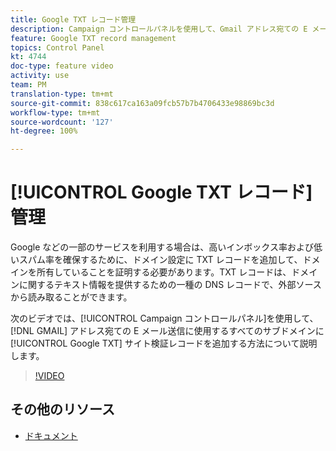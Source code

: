 ```yaml
---
title: Google TXT レコード管理
description: Campaign コントロールパネルを使用して、Gmail アドレス宛ての E メール送信に使用するすべてのサブドメインに Google TXT サイト検証レコードを追加できます。
feature: Google TXT record management
topics: Control Panel
kt: 4744
doc-type: feature video
activity: use
team: PM
translation-type: tm+mt
source-git-commit: 838c617ca163a09fcb57b7b4706433e98869bc3d
workflow-type: tm+mt
source-wordcount: '127'
ht-degree: 100%

---
```



# [!UICONTROL Google TXT レコード]管理

Google などの一部のサービスを利用する場合は、高いインボックス率および低いスパム率を確保するために、ドメイン設定に TXT レコードを追加して、ドメインを所有していることを証明する必要があります。TXT レコードは、ドメインに関するテキスト情報を提供するための一種の DNS レコードで、外部ソースから読み取ることができます。

次のビデオでは、[!UICONTROL Campaign コントロールパネル]を使用して、[!DNL GMAIL] アドレス宛ての E メール送信に使用するすべてのサブドメインに [!UICONTROL Google TXT] サイト検証レコードを追加する方法について説明します。

>[!VIDEO](https://video.tv.adobe.com/v/32369?quality=12)

## その他のリソース

* [ドキュメント](https://docs.adobe.com/content/help/ja-JP/control-panel/using/subdomains-and-certificates/managing-txt-records.html)